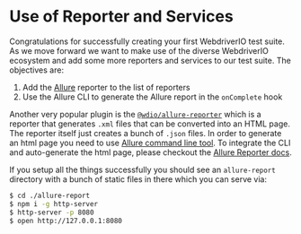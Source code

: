 # Use of Reporter and Services

Congratulations for successfully creating your first WebdriverIO test suite. As we move forward we want to make use of the diverse WebdriverIO ecosystem and add some more reporters and services to our test suite. The objectives are:

1. Add the [Allure](http://allure.qatools.ru/) reporter to the list of reporters
2. Use the Allure CLI to generate the Allure report in the `onComplete` hook

Another very popular plugin is the [`@wdio/allure-reporter`](https://www.npmjs.com/package/@wdio/allure-reporter) which is a reporter that generates `.xml` files that can be converted into an HTML page. The reporter itself just creates a bunch of `.json` files. In order to generate an html page you need to use [Allure command line tool](https://www.npmjs.com/package/allure-commandline). To integrate the CLI and auto-generate the html page, please checkout the [Allure Reporter docs](https://webdriver.io/docs/allure-reporter#autogenerate-report).

If you setup all the things successfully you should see an `allure-report` directory with a bunch of static files in there which you can serve via:

```sh
$ cd ./allure-report
$ npm i -g http-server
$ http-server -p 8080
$ open http://127.0.0.1:8080
```
